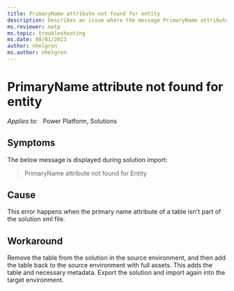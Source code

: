 ```yaml
---
title: PrimaryName attribute not found for entity
description: Describes an issue where the message PrimaryName attribute not found for Entity during solution import.
ms.reviewer: matp
ms.topic: troubleshooting
ms.date: 08/01/2023
author: nhelgren
ms.author: nhelgren
---
```

# PrimaryName attribute not found for entity

_Applies to:_ &nbsp; Power Platform, Solutions

## Symptoms

The below message is displayed during solution import: 

> PrimaryName attribute not found for Entity

## Cause

This error happens when the primary name attribute of a table isn't part of the solution xml file.

## Workaround

Remove the table from the solution in the source environment, and then add the table back to the source environment with full assets. This adds the table and necessary metadata. Export the solution and import again into the target environment.
